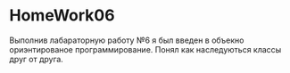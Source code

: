 # HomeWork06
Выполнив лабараторную работу №6 я был введен в объекно ориэнтированое программирование. Понял как наследуються классы друг от друга.
